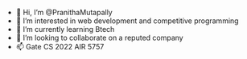 - 👋 Hi, I’m @PranithaMutapally
- 👀 I’m interested in web development and competitive programming
- 🌱 I’m currently learning Btech
- 💞️ I’m looking to collaborate on a reputed company
- 📫 Gate CS 2022 AIR 5757

<!---
PranithaMutapally/PranithaMutapally is a ✨ special ✨ repository because its `README.md` (this file) appears on your GitHub profile.
You can click the Preview link to take a look at your changes.
--->
